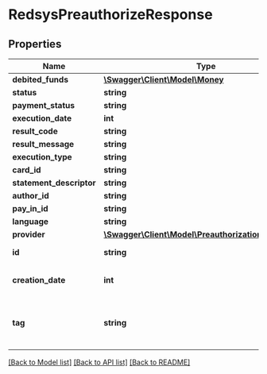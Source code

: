 # RedsysPreauthorizeResponse

## Properties
Name | Type | Description | Notes
------------ | ------------- | ------------- | -------------
**debited_funds** | [**\Swagger\Client\Model\Money**](Money.md) |  | [optional] 
**status** | **string** |  | [optional] 
**payment_status** | **string** |  | [optional] 
**execution_date** | **int** |  | [optional] 
**result_code** | **string** |  | [optional] 
**result_message** | **string** |  | [optional] 
**execution_type** | **string** |  | [optional] 
**card_id** | **string** |  | [optional] 
**statement_descriptor** | **string** |  | [optional] 
**author_id** | **string** |  | [optional] 
**pay_in_id** | **string** |  | [optional] 
**language** | **string** |  | [optional] 
**provider** | [**\Swagger\Client\Model\PreauthorizationRedsysData**](PreauthorizationRedsysData.md) |  | [optional] 
**id** | **string** | The item&#39;s ID | [optional] 
**creation_date** | **int** | When the item was created | [optional] 
**tag** | **string** | Custom data that you can add to this item | [optional] 

[[Back to Model list]](../README.md#documentation-for-models) [[Back to API list]](../README.md#documentation-for-api-endpoints) [[Back to README]](../README.md)


